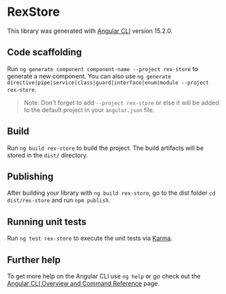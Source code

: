 # RexStore

This library was generated with [Angular CLI](https://github.com/angular/angular-cli) version 15.2.0.

## Code scaffolding

Run `ng generate component component-name --project rex-store` to generate a new component. You can also use `ng generate directive|pipe|service|class|guard|interface|enum|module --project rex-store`.
> Note: Don't forget to add `--project rex-store` or else it will be added to the default project in your `angular.json` file. 

## Build

Run `ng build rex-store` to build the project. The build artifacts will be stored in the `dist/` directory.

## Publishing

After building your library with `ng build rex-store`, go to the dist folder `cd dist/rex-store` and run `npm publish`.

## Running unit tests

Run `ng test rex-store` to execute the unit tests via [Karma](https://karma-runner.github.io).

## Further help

To get more help on the Angular CLI use `ng help` or go check out the [Angular CLI Overview and Command Reference](https://angular.io/cli) page.

